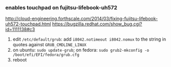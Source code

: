 ### enables touchpad on fujitsu-lifebook-uh572

http://cloud-engineering.forthscale.com/2014/03/fixing-fujitsu-lifebook-uh572-touchpad.html
https://bugzilla.redhat.com/show_bug.cgi?id=1111138#c3

1. edit `/etc/default/grub`: add `i8042.notimeout i8042.nomux` to the string in quotes against `GRUB_CMDLINE_LINUX`
2. on ubuntu: `sudo update-grub`; on fedora: `sudo grub2-mkconfig -o /boot/efi/EFI/fedora/grub.cfg`
3. reboot
